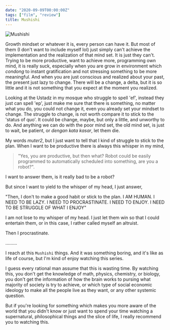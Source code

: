 ```yaml
---
date: "2020-09-09T00:00:00Z"
tags: ["film", "review"]
title: Mushishi
---
```


![Mushishi](https://wrongeverytime.files.wordpress.com/2014/05/deadfish-mushishi-01-bd720paac-mp4_snapshot_09-14_2014-05-08_17-13-11.jpg)

Growth mindset or whatever it is, every person can have it. But most of them (I don't want to include myself lol) just simply can't achieve the implementation and the realization of that mind set. It is just they can't. Trying to be more productive, want to achieve more, programming own mind, it is really suck, especially when you are grow in environment which *condong* to instant gratification and not stressing something to be more meaningful. And when you are just conscious and realized about your past, the present just lazy to change. There will be a change, a delta, but it is so little and it is not something that you expect at the moment you realized.

Looking at the Ustadz in my mosque who struggle to spell 'ef', instead they just can spell 'ep', just make me sure that there is something, no matter what you do, you could not change it, even you already set your mindset to change. The struggle to change, is not worth compare it to stick to the 'status of quo'. It could be change, maybe, but only a little, and unworthy to do. And anything we can do with the poor mind set, the old mind set, is just to wait, be patient, or *dengan kata kasar*, let them die.

My words *muter2*, but I just want to tell that I kind of struggle to stick to the plan. When I want to be productive there is always this whisper in my mind, 

> "Yes, you are productive, but then what? Robot could be easily programmed to automatically scheduled into something, are you a robot?". 

I want to answer them, is it really bad to be a robot?

But since I want to yield to the whisper of my head, I just answer, 

"Then, I don't to make a good habit or stick to the plan. I AM HUMAN. I NEED TO BE LAZY. I NEED TO PROCRASTINATE. I NEED TO ENJOY. I NEED TO BE STRUGGLE OF WHAT I ENJOY"

I am not lose to my whisper of my head. I just let them win so that I could entertain them, or in this case, I rather called myself an altruist.

Then I procrastinate.

.........

I reach at this `Mushishi` things. And it was something boring, and it's like as life of course, but I'm kind of enjoy watching this series.

I guess every rational man assume that this is wasting time. By watching this, you don't get the knowledge of math, physics, chemistry, or biology, you don't get the information of how the brain works to pursing what majority of society is try to achieve, or which type of social economic ideology to make all the people live as they want, or any other systemic question. 

But if you're looking for something which makes you more aware of the world that you didn't know or just want to spend your time watching a supernatural, philosophical things and the slice of life, I really recommend you to watching this.

